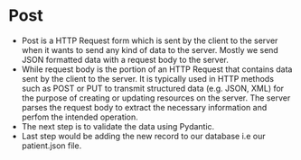 # Post
- Post is a HTTP Request form which is sent by the client to the server when it wants to send any kind of data to the server. Mostly we send JSON formatted data with a request body to the server.
- While request body is the portion of an HTTP Request that contains data sent by the client to the server. It is typically used in HTTP methods such as POST or PUT to transmit structured data (e.g. JSON, XML) for the purpose of creating or updating resources on the server. The server parses the request body to extract the necessary information and perfom the intended operation.
- The next step is to validate the data using Pydantic.
- Last step would be adding the new record to our database i.e our patient.json file.
